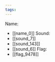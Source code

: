 ```yaml
---
tags:
---
```

Name:
- [[name_0]]
Sound:
- [[sound_7]]
- [[sound_143]]
- [[sound_6]]
Flag:
- [[flag_9478]]
